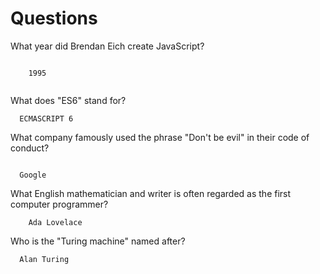 # Questions

What year did Brendan Eich create JavaScript?

```
    
    1995
    

```

What does "ES6" stand for?

```
  ECMASCRIPT 6

```

What company famously used the phrase "Don't be evil" in their code of conduct?

```

  Google

```

What English mathematician and writer is often regarded as the first computer programmer?

```
    Ada Lovelace

```

Who is the "Turing machine" named after?

```
  Alan Turing

```
